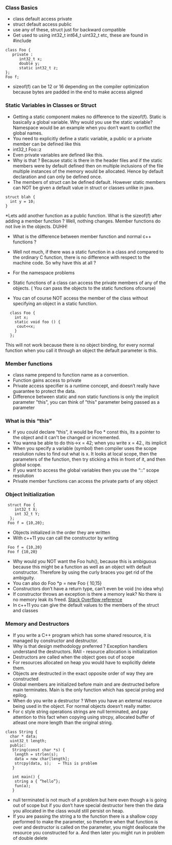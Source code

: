 ### Class Basics
* class default access private 
* struct default access public   
* use any of these, struct just for backward compatible 
* Get used to using int32_t int64_t uint32_t etc, these are found in #include <cstdin> 

```
class Foo {
   private : 
      int32_t x;
      double y; 
      static int32_t z;
};
Foo f; 
```
* sizeof(f) can be 12 or 16 depending on the compiler optimization because bytes are padded in the end to make access aligned

### Static Variables in Classes or Struct 
* Getting a static component makes no difference to the sizeof(f). Static is basically a global variable. Why would you use the static variable? Namespace would be an example when you don’t want to conflict the global names.  
* You need to explicitly define a static variable, a public or a private member can be defined like this
 * int32_t Foo::z
 * Even private variables are defined like this. 
 * Why is that ? Because static is there in the header files and if the static members were by default defined then on multiple inclusions of the file multiple instances of the memory would be allocated. Hence by default declaration and can only be defined once.  
 * The members of struct can be defined default.  However static members can NOT be given a default value in 
  struct or classes unlike in java. 
  ```
  struct blah { 
    int y = 10; 
  }
  ```

*Lets add another function as a public function. What is the sizeof(f) after adding a member function ? Well, nothing changes. Member functions do not live in the objects.  DUHH!
* What is the difference between member function and normal c++ functions ?  
 * Well not much, if there was a static function in a class and compared to the ordinary C function, there is no difference with respect to the machine code. So why have this at all ? 
 * For the namespace problems 
 * Static functions of a class can access the private members of any of the objects.  ( You can pass the objects to the static functions ofcourse) 
    
 * You can of course NOT access the member of the class without specifying an object in a static function.  
  ```
    class Foo { 
      int x; 
      static void foo () { 
       cout<<x; 
      }
    };
  ```
This will not work because there is no object binding, for every normal function when you call it through an object the default parameter is this.  

### Member functions 
* class name prepend to function name as a convention.
* Function gains access to private 
* Private access specifier is a runtime concept, and doesn’t really have guarantee to protect the data. 
* Difference between static and non static functions is only the implicit parameter "this", you can think of "this" parameter being passed as a parameter 

### What is this “this” 
* If you could declare “this”, it would be Foo * const this, its a pointer to the object and it can't be changed or incremented.  
* You wanna be able to do this->x = 42; when you write x = 42., its implicit 
* When you specify a variable (symbol) then compiler uses the scope resolution rules to find out what is x. It looks at local scope, then the parameters of the function, then try sticking a this in front of it, and then global scope.  
* If you want to access the global variables then you use the “::” scope resolution
* Private member functions can access the private parts of any object 

### Object Initialization  
```
 struct Foo { 
    int32_t X; 
    int 32_t Y; 
  };  
 Foo f = {10,20}; 
```
* Objects initialized in the order they are written 
* With c++11 you can call the constructor by writing  
```
 Foo f = {10,20} 
 Foo f {10,20} 
```
  * Why would you NOT want the Foo huh(), because this is ambiguous because this might be a function as well as an object with default constructor. Therefore by using the curly braces you get rid of the ambiguity.  
  * You can also do Foo *p = new Foo { 10,15} 
  * Constructors don’t have a return type, can’t even be void (no idea why) 
  * If constructor throws an exception is there a memory leak? No there is no memory leak its freed. [Stack Overflow reference](http://stackoverflow.com/questions/1674980/who-deletes-the-memory-allocated-during-a-new-operation-which-has-exception-in) 
  * In c++11 you can give the default values to the members of the struct and classes
### Memory and Destructors 
  * If you write a C++ program which has some shared resource, it is managed by constructor and destructor. 
  * Why is that design methodology preferred ?  Exception handlers understand the destructors. RAII - resource allocation is initialization 
  * Destructors are called when the object goes out of scope 
  * For resources allocated on heap you would have to explicitly delete them.  
  * Objects are destructed in the exact opposite order of way they are constructed 
  * Global members are initialized before main and are destructed before main terminates. Main is the only function which has special prolog and epilog. 
  * When do you write a destructor ? When you have an external resource being used in the object. For normal objects doesn’t really matter.  
  * For c style string operations strings are null terminated, and pay attention to this fact when copying using strcpy, allocated buffer of atleast one more length than the original string.  
  ```
  class String { 
    char * data; 
    uint32_t length; 
    public: 
     String(const char *s) { 
      length = strlen(s); 
      data = new char[length]; 
      strcpy(data, s);   ← This is problem 
     }

     int main() { 
      string a { “hello”}; 
      fun(a); 
     }
  ```
  * null terminated is not much of a problem but here even though a is going out of scope but if you don’t have special destructor here then the data you allocated in the class would still persist on heap.  
  * If you are passing the string a to the function there is a shallow copy performed to make the parameter, so therefore when that function is over and destructor is called on the parameter, you might deallocate the resource you constructed for a. And then later you might run in problem of double delete
